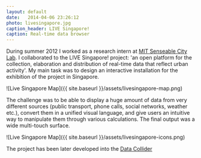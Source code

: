 ```yaml
---
layout: default
date:   2014-04-06 23:26:12
photo: livesingapore.jpg
caption_header: LIVE Singapore!
caption: Real-time data browser
---
```


During summer 2012 I worked as a research intern at [MIT Senseable City Lab](http://senseable.mit.edu). I collaborated to the LIVE Singapore! project: 'an open platform for the collection, elaboration and distribution of real-time data that reflect urban activity'. My main task was to design an interactive installation for the exhibition of the project in Singapore. 

![Live Singapore Map]({{ site.baseurl }}/assets/livesingapore-map.png)

The challenge was to be able to display a huge amount of data from very different sources (public transport, phone calls, social networks, weather etc.), convert them in a unified visual language, and give users an intuitive way to manipulate them through various calculations. The final output was a wide multi-touch surface.

![Live Singapore Map]({{ site.baseurl }}/assets/livesingapore-icons.png)

The project has been later developed into the [Data Collider](http://datacollider.io)